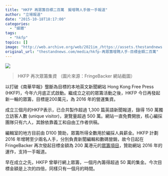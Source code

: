 ```yaml
---
title: "HKFP 再眾籌目標二百萬　擬增聘人手做一手報道"
author: "立場報道"
date: "2015-10-18T18:17:00"
categories:
  - "媒體"
tags:
  - "hkfp"
topics: []
image: "http://web.archive.org/web/2021im_/https://assets.thestandnews.com/media/photos/Screen20Shot202015-10-1820at206.46.2620PM_jmlR3.png"
original_url: "thestandnews.com/media/hkfp-再眾籌增聘人手-目標金額二百萬"
---
```

![](http://web.archive.org/web/2021im_/https://assets.thestandnews.com/media/photos/Screen20Shot202015-10-1820at206.46.2620PM_jmlR3.png)
> HKFP 再次眾籌集資 （圖片來源：FringeBacker 網站截圖）

以打破《南華早報》壟斷為目標的本地英文新聞網站 Hong Kong Free Press (HKFP)，今年六月底正式啟動。繼成立之初的眾籌活動之後，HKFP 今日再發起新一輪的眾籌，目標是200萬元，為 2016 年的營運集資。

成立三個月的HKFP表示，已合共製作超過 1,300 篇英語新聞報道，錄得 150 萬獨立訪客人數 (unique visitor)，瀏覽量超過 500 萬。網站一直免費開放，核心編採團隊只有六人，其餘依靠義工和自由工作者供稿。

編輯室的地方目前由 D100 贊助，眾籌所得全數用於編採人員薪金。HKFP 計劃 2016 年增聘至少兩名人手，分別負責新聞編輯和數碼營銷，故今日起在 FringeBacker 再次發起目標金額為 200 萬港元的[眾籌項目](http://web.archive.org/web/20211229061841/https://www.fringebacker.com/en/t/HKFP2016-Funding-Drive/)，贊助網站 2016 年的運作，支持一手報道。

早在成立之先，HKFP 曾舉行網上眾籌，一個月內籌得超過 50 萬的集金。今次目標金額是上次的四倍，同樣只有一個月的時間。